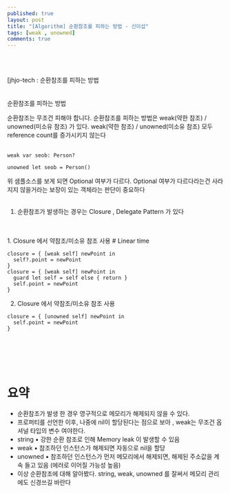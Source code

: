 ```yaml
---
published: true
layout: post
title: "[Algorithm] 순환참조를 피하는 방법 - 신이섭"
tags: [weak , unowned]
comments: true
---
```



<br>
<br/>

[jhjo-tech : 순환참조를 피하는 방법
<br>
<br>
<br/>
순환참조를 피하는 방법

순환참조는 무조건 피해야 합니다. 순환참조를 피하는 방법은 weak(약한 참조) / unowned(미소유 참조) 가 있다.
 weak(약한 참조) / unowned(미소유 참조) 모두 reference count를 증가시키지 않는다
<br>
<br/>
 

``` 
weak var seob: Person?

unowned let seob = Person()
```

위 샘플소스를 보게 되면  Optional 여부가 다르다.
Optional 여부가 다르다라는건 사라지지 않을거라는 보장이 있는 객체라는 판단이 중요하다
<br>
<br/>
1. 순환참조가 발생하는 경우는 Closure , Delegate Pattern 가 있다 

<br>
<br/>
1. Closure 에서 약참조/미소유 참조 사용
# Linear time

```
closure = { [weak self] newPoint in
  self?.point = newPoint
}
closure = { [weak self] newPoint in 
  guard let self = self else { return } 
  self.point = newPoint
}
```
2. Closure 에서 약참조/미소유 참조 사용
```
closure = { [unowned self] newPoint in
  self.point = newPoint 
}
``` 
<br>
<br/>
 
<br>
<br/>

# 요약

-   순환참조가 발생 한 경우 영구적으로 메모리가 해제되지 않을 수 있다.
-   프로퍼티를 선언한 이후, 나중에 nil이 할당된다는 점으로 보아 , weak는 무조건 옵셔널 타입의 변수 여야한다.
-   string 
   ▪ 강한 순환 참조로 인해 Memory leak 이 발생할 수 있음
-   weak
   ▪ 참조하던 인스턴스가 해제되면 자동으로 nil을 할당
- unowned
   ▪  참조하던 인스턴스가 먼저 메모리에서 해제되면, 해제된 주소값을 계속 들고 있음 (에러로 이어질 가능성 높음)
- 이상 순환참조에 대해 알아봤다. string, weak, unowned 를 잘써서 메모리 관리에도 신경쓰길 바란다 
<br>
<br/>
 



